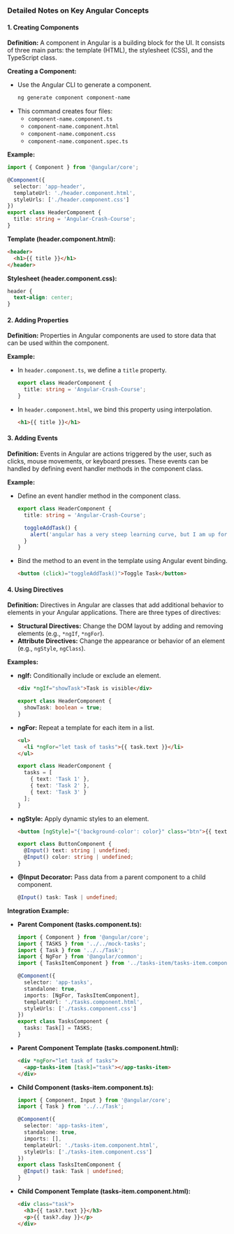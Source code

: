 ### Detailed Notes on Key Angular Concepts

#### 1. Creating Components

**Definition:** A component in Angular is a building block for the UI. It consists of three main parts: the template (HTML), the stylesheet (CSS), and the TypeScript class.

**Creating a Component:**
- Use the Angular CLI to generate a component.
  ```bash
  ng generate component component-name
  ```
- This command creates four files:
  - `component-name.component.ts`
  - `component-name.component.html`
  - `component-name.component.css`
  - `component-name.component.spec.ts`

**Example:**
```typescript
import { Component } from '@angular/core';

@Component({
  selector: 'app-header',
  templateUrl: './header.component.html',
  styleUrls: ['./header.component.css']
})
export class HeaderComponent {
  title: string = 'Angular-Crash-Course';
}
```

**Template (header.component.html):**
```html
<header>
  <h1>{{ title }}</h1>
</header>
```

**Stylesheet (header.component.css):**
```css
header {
  text-align: center;
}
```

#### 2. Adding Properties

**Definition:** Properties in Angular components are used to store data that can be used within the component.

**Example:**
- In `header.component.ts`, we define a `title` property.
  ```typescript
  export class HeaderComponent {
    title: string = 'Angular-Crash-Course';
  }
  ```

- In `header.component.html`, we bind this property using interpolation.
  ```html
  <h1>{{ title }}</h1>
  ```

#### 3. Adding Events

**Definition:** Events in Angular are actions triggered by the user, such as clicks, mouse movements, or keyboard presses. These events can be handled by defining event handler methods in the component class.

**Example:**
- Define an event handler method in the component class.
  ```typescript
  export class HeaderComponent {
    title: string = 'Angular-Crash-Course';

    toggleAddTask() {
      alert('angular has a very steep learning curve, but I am up for the challenge');
    }
  }
  ```

- Bind the method to an event in the template using Angular event binding.
  ```html
  <button (click)="toggleAddTask()">Toggle Task</button>
  ```

#### 4. Using Directives

**Definition:** Directives in Angular are classes that add additional behavior to elements in your Angular applications. There are three types of directives:
- **Structural Directives:** Change the DOM layout by adding and removing elements (e.g., `*ngIf`, `*ngFor`).
- **Attribute Directives:** Change the appearance or behavior of an element (e.g., `ngStyle`, `ngClass`).

**Examples:**

- **ngIf:** Conditionally include or exclude an element.
  ```html
  <div *ngIf="showTask">Task is visible</div>
  ```

  ```typescript
  export class HeaderComponent {
    showTask: boolean = true;
  }
  ```

- **ngFor:** Repeat a template for each item in a list.
  ```html
  <ul>
    <li *ngFor="let task of tasks">{{ task.text }}</li>
  </ul>
  ```

  ```typescript
  export class HeaderComponent {
    tasks = [
      { text: 'Task 1' },
      { text: 'Task 2' },
      { text: 'Task 3' }
    ];
  }
  ```

- **ngStyle:** Apply dynamic styles to an element.
  ```html
  <button [ngStyle]="{'background-color': color}" class="btn">{{ text }}</button>
  ```

  ```typescript
  export class ButtonComponent {
    @Input() text: string | undefined;
    @Input() color: string | undefined;
  }
  ```

- **@Input Decorator:** Pass data from a parent component to a child component.
  ```typescript
  @Input() task: Task | undefined;
  ```

**Integration Example:**
- **Parent Component (tasks.component.ts):**
  ```typescript
  import { Component } from '@angular/core';
  import { TASKS } from '../../mock-tasks';
  import { Task } from '../../Task';
  import { NgFor } from '@angular/common';
  import { TasksItemComponent } from '../tasks-item/tasks-item.component';

  @Component({
    selector: 'app-tasks',
    standalone: true,
    imports: [NgFor, TasksItemComponent],
    templateUrl: './tasks.component.html',
    styleUrls: ['./tasks.component.css']
  })
  export class TasksComponent {
    tasks: Task[] = TASKS;
  }
  ```

- **Parent Component Template (tasks.component.html):**
  ```html
  <div *ngFor="let task of tasks">
    <app-tasks-item [task]="task"></app-tasks-item>
  </div>
  ```

- **Child Component (tasks-item.component.ts):**
  ```typescript
  import { Component, Input } from '@angular/core';
  import { Task } from '../../Task';

  @Component({
    selector: 'app-tasks-item',
    standalone: true,
    imports: [],
    templateUrl: './tasks-item.component.html',
    styleUrls: ['./tasks-item.component.css']
  })
  export class TasksItemComponent {
    @Input() task: Task | undefined;
  }
  ```

- **Child Component Template (tasks-item.component.html):**
  ```html
  <div class="task">
    <h3>{{ task?.text }}</h3>
    <p>{{ task?.day }}</p>
  </div>
  ```
  